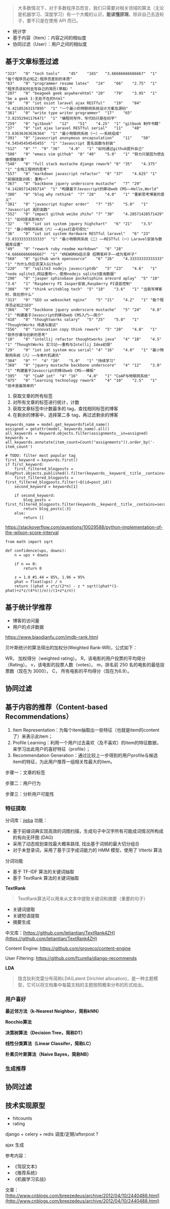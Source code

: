
> 大多数情况下，对于多数程序员而言，我们只需要对相关领域的算法（无论是机器学习、深度学习）有一个大概的认识，**能读懂原理**。除非自己去造轮子，要不只是在使用 API 而已。

 - 统计学
 - 基于内容（Item）：内容之间的相似度
 - 协同过滤（User）：用户之间的相似度

基于文章标签过滤
---

```
"323"	"0"	"tech tools"	"45"	"165"	"3.66666666666667"	"1"	"每个程序员必知之:程序员差别的本质"
"63"	"0"	"programmer resume latex"	"24"	"66"	"2.75"	"1"	"程序员该如何去写自己的简历(草稿）"
"207"	"0"	"beageek geek anywherehtml"	"20"	"79"	"3.95"	"1"	"be a geek 1:无处不在的html"
"38"	"0"	"iot osiot laravel ajax RESTful"	"19"	"84"	"4.42105263157895"	"1"	"一个最小的物联网系统设计方案及源码"
"361"	"0"	"write type writer programmer"	"17"	"65"	"3.82352941176471"	"1"	"编程同写作，写代码只是在码字"
"259"	"0"	"gitbook"	"12"	"51"	"4.25"	"1"	"gitbook 制作书籍"
"37"	"0"	"iot ajax laravel RESTful serial"	"11"	"40"	"3.63636363636364"	"1"	"最小物联网系统（一）——系统组成"
"391"	"0"	"javascript anonymous encapsulation"	"11"	"50"	"4.54545454545455"	"1"	"Javascript 匿名函数与封装"
"512"	"0"	""	"9"	"36"	"4.0"	"1"	"如何通过github提升自己"
"508"	"0"	"emacs vim github"	"8"	"40"	"5.0"	"1"	"努力只是因为想去做想做的事"
"548"	"0"	"full stack mustache django rework"	"8"	"35"	"4.375"	"1"	"全栈工程师的思考"
"557"	"0"	"markdown javascript refactor"	"8"	"37"	"4.625"	"1"	"前端技能训练: 重构一"
"367"	"0"	"backbone jquery underscore mustache"	"7"	"29"	"4.14285714285714"	"1"	"构建基于Javascript的移动web CMS——Hello,World"
"380"	"0"	"blog why rethink"	"7"	"28"	"4.0"	"1"	"重新思考博客的意义"
"381"	"0"	"javascript higher order"	"7"	"35"	"5.0"	"1"	"Javascript 高阶函数"
"552"	"0"	"impact github weibo zhihu"	"7"	"30"	"4.28571428571429"	"1"	"如何提高影响力"
"32"	"0"	"iot iot system jquery highchart"	"6"	"21"	"3.5"	"1"	"最小物联网系统（六）——Ajax打造可视化"
"36"	"0"	"iot iot system Hardware RESTful laravel"	"6"	"23"	"3.83333333333333"	"1"	"最小物联网系统（二）——RESTful（一）Laravel安装与数据库设置"
"49"	"0"	"rework ruby readme markdown"	"6"	"28"	"4.66666666666667"	"1"	"《REWORK》启示录 招聘笔杆子——成为笔杆子"
"568"	"0"	"github work opensource"	"6"	"26"	"4.33333333333333"	"1"	"为什么你应该深入Github"
"220"	"0"	"sqlite3 nodejs javascriptdb"	"5"	"23"	"4.6"	"1"	"node sqlite3,网站重构一，使用nodejs sqlite3查询数据"
"290"	"0"	"jasper sphinxbase pocketsphinx arecord aplay"	"5"	"18"	"3.6"	"1"	"Raspberry PI Jasper安装,Raspberry PI语音控制"
"308"	"0"	"think writeblog tech"	"5"	"18"	"3.6"	"1"	"当我写博客时，我在想什么"
"313"	"0"	"SEO ux websocket nginx"	"5"	"21"	"4.2"	"1"	"每个程序员必知之SEO"
"366"	"0"	"backbone jquery underscore mustache"	"5"	"24"	"4.8"	"1"	"构建基于Javascript的移动web CMS入门——简介"
"418"	"0"	"thoughtworks salary"	"5"	"25"	"5.0"	"1"	"ThoughtWorks 待遇与面试"
"556"	"0"	"innovation copy think rework"	"5"	"20"	"4.0"	"1"	"软件抄袭与创新的思考"
"10"	"0"	"intellij refactor thoughtworks java"	"4"	"18"	"4.5"	"1"	"ThoughtWorks 实习记——重构与Intellij Idea初探"
"29"	"0"	"iot iot system mcu serial"	"4"	"16"	"4.0"	"1"	"最小物联网系统（八）——与单片机通讯"
"304"	"0"	""	"4"	"20"	"5.0"	"1"	"持续学习"
"368"	"0"	"jquery mustache backbone underscore"	"4"	"12"	"3.0"	"1"	"构建基于Javascript的移动web CMS——模板"
"395"	"0"	"CoAP iot"	"4"	"16"	"4.0"	"1"	"CoAP与物联网系统"
"475"	"0"	"learning technology rework"	"4"	"10"	"2.5"	"1"	"技术是最简单的"
```

1. 获取文章的所有标签
2. 对所有文章的标签进行统计，计数
3. 获取文章标签中计数最多的 tag，查找相同标签的博客
4. 在剩余的博客中，选择第二多 tag，再过滤剩余的博客

```
keywords_name = model.get_keywordsfield_name()
assigned = getattr(model, keywords_name).all()
all_keywords = Keyword.objects.filter(assignments__in=assigned)
keywords = all_keywords.annotate(item_count=Count("assignments")).order_by('-item_count')

# TODO: filter most popular tag
first_keyword = keywords.first()
if first_keyword:
    first_filtered_blogposts = BlogPost.objects.published().filter(keywords__keyword__title__contains=first_keyword.title)
    first_filtered_blogposts = first_filtered_blogposts.filter(~Q(id=post_id))
    second_keyword = keywords[1]

    if second_keyword:
        blog_posts = first_filtered_blogposts.filter(keywords__keyword__title__contains=second_keyword.title)
        return blog_posts[:3]
    else:
        return []
```                

https://stackoverflow.com/questions/10029588/python-implementation-of-the-wilson-score-interval
```
from math import sqrt

def confidence(ups, downs):
    n = ups + downs

    if n == 0:
        return 0

    z = 1.0 #1.44 = 85%, 1.96 = 95%
    phat = float(ups) / n
    return ((phat + z*z/(2*n) - z * sqrt((phat*(1-phat)+z*z/(4*n))/n))/(1+z*z/n))
```

基于统计学推荐
---

 - 博客的访问量
 - 用户的点评数据

https://www.biaodianfu.com/imdb-rank.html

贝叶斯统计的算法得出的加权分(Weighted Rank-WR)，公式如下：

 WR， 加权得分（weighted rating）。
 R，该电影的用户投票的平均得分（Rating）。
 v，该电影的投票人数（votes）。
 m，排名前 250 名的电影的最低投票数（现在为 3000）。
 C， 所有电影的平均得分（现在为6.9）。

协同过滤
---


基于内容的推荐（Content-based Recommendations）
--

1. Item Representation：为每个item抽取出一些特征（也就是item的content了）来表示此item；
2. Profile Learning：利用一个用户过去喜欢（及不喜欢）的item的特征数据，来学习出此用户的喜好特征（profile）；
3. Recommendation Generation：通过比较上一步得到的用户profile与候选item的特征，为此用户推荐一组相关性最大的item。

步骤一：文章的标签

步骤二：用户行为 

步骤三：分析用户可能性

### 特征提取

分词库：[jieba](https://github.com/fxsjy/jieba) 功能：

 - 基于前缀词典实现高效的词图扫描，生成句子中汉字所有可能成词情况所构成的有向无环图 (DAG)
 - 采用了动态规划查找最大概率路径, 找出基于词频的最大切分组合
 - 对于未登录词，采用了基于汉字成词能力的 HMM 模型，使用了 Viterbi 算法

分词功能

 - 基于 TF-IDF 算法的关键词抽取
 - 基于 TextRank 算法的关键词抽取

**TextRank**

> TextRank算法可以用来从文本中提取关键词和摘要（重要的句子）

 - 关键词提取
 - 关键短语提取
 - 摘要生成

中文库：[https://github.com/letiantian/TextRank4ZH](https://github.com/letiantian/TextRank4ZH)

Content Engine: https://github.com/groveco/content-engine

User Filtering: https://github.com/fcurella/django-recommends

**LDA**

> 隐含狄利克雷分布简称LDA(Latent Dirichlet allocation)，是一种主题模型，它可以将文档集中每篇文档的主题按照概率分布的形式给出。

### 用户喜好

**最近邻方法（k-Nearest Neighbor，简称kNN）**


**Rocchio算法**

**决策树算法（Decision Tree，简称DT）**

**线性分类算法（Linear Classifer，简称LC）**

**朴素贝叶斯算法（Naive Bayes，简称NB）**

### 生成推荐



协同过滤
---


技术实现原型
---

 - hitcounts
 - rating
 
 
django + celery + redis 调度/定期/afterpost ?

ajax 生成


参考内容：

 - 《驾驭文本》
 - 《推荐系统》
 - 《机器学习实战》

文章：[http://www.cnblogs.com/breezedeus/archive/2012/04/10/2440488.html](http://www.cnblogs.com/breezedeus/archive/2012/04/10/2440488.html)

